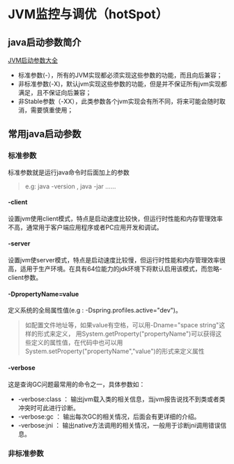 # JVM监控与调优（hotSpot）
## java启动参数简介
[JVM启动参数大全](http://www.blogjava.net/midstr/archive/2008/09/21/230265.html)
* 标准参数(-），所有的JVM实现都必须实现这些参数的功能，而且向后兼容；
* 非标准参数(-X)，默认jvm实现这些参数的功能，但是并不保证所有jvm实现都满足，且不保证向后兼容；
* 非Stable参数（-XX），此类参数各个jvm实现会有所不同，将来可能会随时取消，需要慎重使用；

## 常用java启动参数
### 标准参数
标准参数就是运行java命令时后面加上的参数
> e.g: java -version , java -jar  ……

#### -client 
 设置jvm使用client模式，特点是启动速度比较快，但运行时性能和内存管理效率不高，通常用于客户端应用程序或者PC应用开发和调试。

#### -server
 设置jvm使server模式，特点是启动速度比较慢，但运行时性能和内存管理效率很高，适用于生产环境。在具有64位能力的jdk环境下将默认启用该模式，而忽略-client参数。

#### -DpropertyName=value
定义系统的全局属性值(e.g : -Dspring.profiles.active="dev")。
> 如配置文件地址等，如果value有空格，可以用-Dname="space string"这样的形式来定义，
用System.getProperty("propertyName")可以获得这些定义的属性值，在代码中也可以用System.setProperty("propertyName","value")的形式来定义属性

#### -verbose 

这是查询GC问题最常用的命令之一，具体参数如：

* -verbose:class ：
 输出jvm载入类的相关信息，当jvm报告说找不到类或者类冲突时可此进行诊断。
* -verbose:gc ：
 输出每次GC的相关情况，后面会有更详细的介绍。
* -verbose:jni ：
 输出native方法调用的相关情况，一般用于诊断jni调用错误信息。

### 非标准参数






